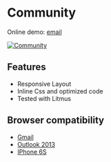 # Community
Online demo: [email](http://ann-pavlova.github.io/community)

[![Community](https://i.imgur.com/coBj2zc.png)](http://ann-pavlova.github.io/community)

## Features
- Responsive Layout
- Inline Css and optimized code
- Tested with Litmus

## Browser compatibility
- [Gmail](http://i.imgur.com/qjelNYc.png)
- [Outlook 2013](http://i.imgur.com/fmjVL8v.png)
- [IPhone 6S](http://i.imgur.com/gPdq7pn.png) 

